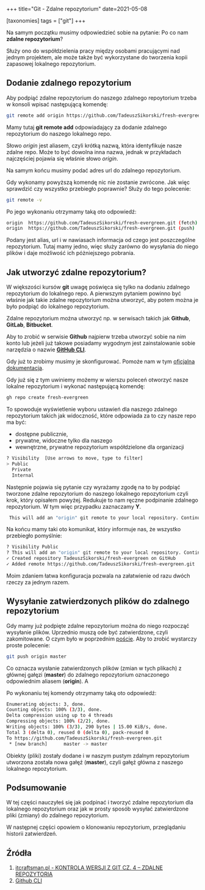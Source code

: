 +++
title="Git - Zdalne repozytorium"
date=2021-05-08

[taxonomies]
tags = ["git"]
+++

Na samym początku musimy odpowiedzieć sobie na pytanie: Po co nam **zdalne repozytorium**? 

Służy ono do współdzielenia pracy między osobami pracującymi nad jednym projektem, ale może także być wykorzystane do tworzenia kopii zapasowej lokalnego repozytorium.

## Dodanie zdalnego repozytorium

Aby podpiąć zdalne repozytorium do naszego zdalnego repoytorium trzeba w konsoli wpisać następującą komendę:

```bash
git remote add origin https://github.com/TadeuszSikorski/fresh-evergreen.git
```

Mamy tutaj **git remote add** odpowiadający za dodanie zdalnego repozytorium do naszego lokalnego repo. 

Słowo *origin* jest aliasem, czyli krótką nazwą, która identyfikuje nasze zdalne repo. Może to być dowolna inna nazwa, jednak w przykładach najczęściej pojawia się właśnie słowo *origin*.  

Na samym końcu musimy podać adres url do zdalnego repozytorium.

Gdy wykonamy powyższą komendę nic nie zostanie zwrócone. Jak więc sprawdzić czy wszystko przebiegło poprawnie? Służy do tego polecenie:

```bash
git remote -v
```

Po jego wykonaniu otrzymamy taką oto odpowiedź:

```bash
origin  https://github.com/TadeuszSikorski/fresh-evergreen.git (fetch)
origin  https://github.com/TadeuszSikorski/fresh-evergreen.git (push)
```

Podany jest alias, url i w nawiasach informacja od czego jest poszczególne repozytorium. Tutaj mamy jedno, więc służy zarówno do wysyłania do niego plików i daje możliwość ich póżniejszego pobrania.

## Jak utworzyć zdalne repozytorium?

W większości kursów **git** uwagę poświęca się tylko na dodaniu zdalnego repozytorium do lokalnego repo. A pierwszym pytaniem powinno być właśnie jak takie zdalne repozytorium można utworzyć, aby potem można je było podpiąć do lokalnego repozytorium. 

Zdalne repozytorium można utworzyć np. w serwisach takich jak **Github**, **GitLab**, **Bitbucket**. 

Aby to zrobić w serwisie **Github** najpierw trzeba utworzyć sobie na nim konto lub jeżeli już takowe posiadamy wygodnym jest zainstalowanie sobie narzędzia o nazwie [**GitHub CLI**](https://github.com/cli/cli).

Gdy już to zrobimy musimy je skonfigurować. Pomoże nam w tym [oficjalna dokumentacja](https://cli.github.com/manual/).

Gdy już się z tym uwiniemy możemy w wierszu poleceń otworzyć nasze lokalne repozytorium i wykonać następującą komendę:
```bash
gh repo create fresh-evergreen
```

To spowoduje wyświetlenie wyboru ustawień dla naszego zdalnego repozytorium takich jak widoczność, które odpowiada za to czy nasze repo ma być:
- dostępne publicznie, 
- prywatne, widoczne tylko dla naszego
- wewnętrzne, prywatne repozytorium współdzielone dla organizacji
  
```bash
? Visibility  [Use arrows to move, type to filter]
> Public
  Private
  Internal
```

Następnie pojawia się pytanie czy wyrażamy zgodę na to by podpiąć tworzone zdalne repozytorium do naszego lokalnego repozytorium czyli krok, który opisałem powyżej. Redukuje to nam ręczne podpinanie zdalnego repozytorium. W tym więc przypadku zaznaczamy **Y**.

```bash
 This will add an "origin" git remote to your local repository. Continue? (Y/n)
```

Na końcu mamy taki oto komunikat, który informuje nas, że wszystko przebiegło pomyślnie: 

```bash
? Visibility Public
? This will add an "origin" git remote to your local repository. Continue? Yes
✓ Created repository TadeuszSikorski/fresh-evergreen on GitHub
✓ Added remote https://github.com/TadeuszSikorski/fresh-evergreen.git
```

Moim zdaniem łatwa konfiguracja pozwala na załatwienie od razu dwóch rzeczy za jednym razem.

## Wysyłanie zatwierdzonych plików do zdalnego repozytorium

Gdy mamy już podpięte zdalne repozytorium można do niego rozpocząć wysyłanie plików. Uprzednio muszą ode być zatwierdzone, czyli zakomitowane. O czym było w poprzednim [poście](https://tadeuszsikorski.github.io/blog/pierwsze-repozytorium/). Aby to zrobić wystarczy proste polecenie:
```bash
git push origin master
```
Co oznacza wysłanie zatwierdzonych plików (zmian w tych plikach) z głównej gałęzi (**master**) do zdalnego repozytorium oznaczonego odpowiednim aliasem (**origin**). A

Po wykonaniu tej komendy otrzymamy taką oto odpowiedź: 
```bash
Enumerating objects: 3, done.
Counting objects: 100% (3/3), done.
Delta compression using up to 4 threads
Compressing objects: 100% (2/2), done.
Writing objects: 100% (3/3), 290 bytes | 15.00 KiB/s, done.
Total 3 (delta 0), reused 0 (delta 0), pack-reused 0
To https://github.com/TadeuszSikorski/fresh-evergreen.git
 * [new branch]      master -> master
```
Obiekty (pliki) zostały dodane i w naszym pustym zdalnym repozytorium utworzona została nowa gałęź (**master**), czyli gałęź główna z naszego lokalnego repozytorium.

## Podsumowanie

W tej części nauczyłeś się jak podpinać i tworzyć zdalne repozytorium dla lokalnego repozytorium oraz jak w prosty sposób wysyłać zatwierdzone pliki (zmiany) do zdalnego repozytorium.

W następnej części opowiem o klonowaniu repozytorium, przeglądaniu historii zatwierdzeń.

## Źródła

1. [itcraftsman.pl - KONTROLA WERSJI Z GIT CZ. 4 – ZDALNE REPOZYTORIA](http://itcraftsman.pl/kontrola-wersji-z-git-cz-4-zdalne-repozytoria/)
2. [Github CLI](https://cli.github.com/manual/)